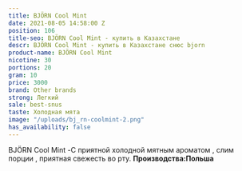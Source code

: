 ```yaml
---
title: BJÖRN Cool Mint
date: 2021-08-05 14:58:00 Z
position: 106
title-seo: BJÖRN Cool Mint - купить в Казахстане
descr: BJÖRN Cool Mint - купить в Казахстане снюс bjorn
product-name: BJÖRN Cool Mint
nicotine: 30
portions: 20
gram: 10
price: 3000
brand: Other brands
strong: Легкий
sale: best-snus
taste: Холодная мята
image: "/uploads/bj_rn-coolmint-2.png"
has_availability: false
---
```


BJÖRN Cool Mint -С приятной холодной мятным ароматом , слим порции , приятная свежесть во рту. **Производства:Польша**